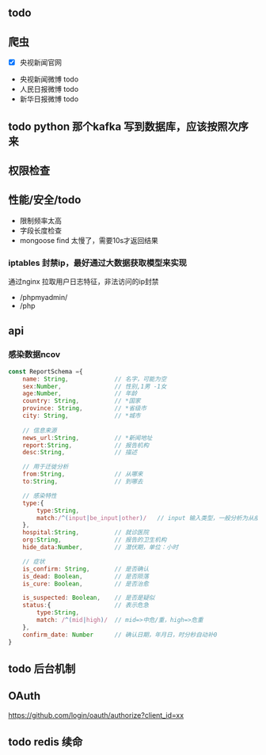 ## todo 

## 爬虫
- [x] 央视新闻官网
- 央视新闻微博 todo 
- 人民日报微博 todo
- 新华日报微博 todo

## todo python 那个kafka 写到数据库，应该按照次序来

## 权限检查

## 性能/安全/todo 
- 限制频率太高
- 字段长度检查
- mongoose find 太慢了，需要10s才返回结果
### iptables 封禁ip，最好通过大数据获取模型来实现
通过nginx 拉取用户日志特征，非法访问的ip封禁
- /phpmyadmin/
- /php

## api

###  感染数据ncov

```js
const ReportSchema ={
    name: String,             // 名字，可能为空
    sex:Number,               // 性别,1男 -1女
    age:Number,               // 年龄
    country: String,          // *国家
    province: String,         // *省级市
    city: String,             // *城市
    
    // 信息来源
    news_url:String,          // *新闻地址
    report:String,            // 报告机构
    desc:String,              // 描述

    // 用于迁徙分析
    from:String,              // 从哪来
    to:String,                // 到哪去

    // 感染特性
    type:{
        type:String,
        match:/^(input|be_input|other)/   // input 输入类型，一般分析为从疫区来，即来自武汉，be_input=>被输入，other其他
    },
    hospital:String,          // 就诊医院
    org:String,               // 报告的卫生机构
    hide_data:Number,         // 潜伏期，单位：小时

    // 症状
    is_confirm: String,       // 是否确认
    is_dead: Boolean,         // 是否陨落
    is_cure: Boolean,         // 是否治愈

    is_suspected: Boolean,    // 是否是疑似
    status:{                  // 表示危急
        type:String,
        match: /^(mid|high)/  // mid=>中危/重，high=>危重
    },
    confirm_date: Number      // 确认日期，年月日，时分秒自动补0
}
```

## todo 后台机制


## OAuth

 https://github.com/login/oauth/authorize?client_id=xx

## todo  redis 续命

